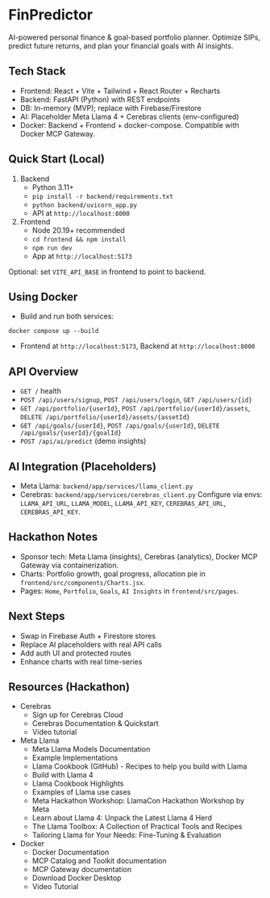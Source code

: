 # FinPredictor
AI-powered personal finance & goal-based portfolio planner. Optimize SIPs, predict future returns, and plan your financial goals with AI insights.

## Tech Stack
- Frontend: React + Vite + Tailwind + React Router + Recharts
- Backend: FastAPI (Python) with REST endpoints
- DB: In-memory (MVP); replace with Firebase/Firestore
- AI: Placeholder Meta Llama 4 + Cerebras clients (env-configured)
- Docker: Backend + Frontend + docker-compose. Compatible with Docker MCP Gateway.

## Quick Start (Local)
1. Backend
   - Python 3.11+
   - `pip install -r backend/requirements.txt`
   - `python backend/uvicorn_app.py`
   - API at `http://localhost:8000`
2. Frontend
   - Node 20.19+ recommended
   - `cd frontend && npm install`
   - `npm run dev`
   - App at `http://localhost:5173`

Optional: set `VITE_API_BASE` in frontend to point to backend.

## Using Docker
- Build and run both services:
```
docker compose up --build
```
- Frontend at `http://localhost:5173`, Backend at `http://localhost:8000`

## API Overview
- `GET /` health
- `POST /api/users/signup`, `POST /api/users/login`, `GET /api/users/{id}`
- `GET /api/portfolio/{userId}`, `POST /api/portfolio/{userId}/assets`, `DELETE /api/portfolio/{userId}/assets/{assetId}`
- `GET /api/goals/{userId}`, `POST /api/goals/{userId}`, `DELETE /api/goals/{userId}/{goalId}`
- `POST /api/ai/predict` (demo insights)

## AI Integration (Placeholders)
- Meta Llama: `backend/app/services/llama_client.py`
- Cerebras: `backend/app/services/cerebras_client.py`
Configure via envs: `LLAMA_API_URL`, `LLAMA_MODEL`, `LLAMA_API_KEY`, `CEREBRAS_API_URL`, `CEREBRAS_API_KEY`.

## Hackathon Notes
- Sponsor tech: Meta Llama (insights), Cerebras (analytics), Docker MCP Gateway via containerization.
- Charts: Portfolio growth, goal progress, allocation pie in `frontend/src/components/Charts.jsx`.
- Pages: `Home`, `Portfolio`, `Goals`, `AI Insights` in `frontend/src/pages`.

## Next Steps
- Swap in Firebase Auth + Firestore stores
- Replace AI placeholders with real API calls
- Add auth UI and protected routes
- Enhance charts with real time-series

## Resources (Hackathon)
- Cerebras
  - Sign up for Cerebras Cloud
  - Cerebras Documentation & Quickstart
  - Video tutorial
- Meta Llama
  - Meta Llama Models Documentation
  - Example Implementations
  - Llama Cookbook (GitHub) - Recipes to help you build with Llama
  - Build with Llama 4
  - Llama Cookbook Highlights
  - Examples of Llama use cases
  - Meta Hackathon Workshop: LlamaCon Hackathon Workshop by Meta
  - Learn about Llama 4: Unpack the Latest Llama 4 Herd
  - The Llama Toolbox: A Collection of Practical Tools and Recipes
  - Tailoring Llama for Your Needs: Fine-Tuning & Evaluation
- Docker
  - Docker Documentation
  - MCP Catalog and Toolkit documentation
  - MCP Gateway documentation
  - Download Docker Desktop
  - Video Tutorial
